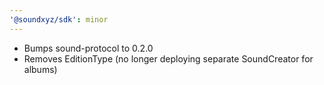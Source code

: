 ```yaml
---
'@soundxyz/sdk': minor
---
```


- Bumps sound-protocol to 0.2.0
- Removes EditionType (no longer deploying separate SoundCreator for albums)
